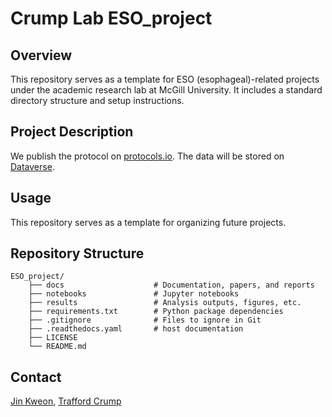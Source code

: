 # Crump Lab ESO_project

## Overview
This repository serves as a template for ESO (esophageal)-related projects under the academic research lab at McGill University. It includes a standard directory structure and setup instructions.

## Project Description
We publish the protocol on [protocols.io](https://www.protocols.io/file-manager/FC138511E8A711EFB24B0A58A9FEAC02). The data will be stored on [Dataverse](https://www.mcgill.ca/library/services/data-services/sharing/dataverse). 

## Usage
This repository serves as a template for organizing future projects.

## Repository Structure

    ESO_project/ 
        ├── docs                    # Documentation, papers, and reports 
        ├── notebooks               # Jupyter notebooks 
        ├── results                 # Analysis outputs, figures, etc. 
        ├── requirements.txt        # Python package dependencies
        ├── .gitignore              # Files to ignore in Git
        ├── .readthedocs.yaml       # host documentation
        ├── LICENSE
        └── README.md

## Contact
[Jin Kweon](mailto:jin.kweon@mail.mcgill.ca), [Trafford Crump](mailto:trafford.crump@mcgill.ca)